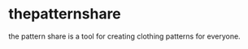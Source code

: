 thepatternshare
===============

the pattern share is a tool for creating clothing patterns for everyone.